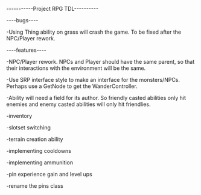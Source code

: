 -----------Project RPG TDL----------

----bugs----

-Using Thing ability on grass will crash the game. To be fixed after the NPC/Player rework.

----features----

-NPC/Player rework. NPCs and Player should have the same parent, so that their interactions with the environment will be the same.

-Use SRP interface style to make an interface for the monsters/NPCs. Perhaps use a GetNode to get the WanderController.

-Ability will need a field for its author. So friendly casted abilities only hit enemies and enemy casted abilities will only hit friendlies.

-inventory

-slotset switching

-terrain creation ability

-implementing cooldowns

-implementing ammunition

-pin experience gain and level ups

-rename the pins class
